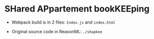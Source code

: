 # SHared APpartement bookKEEping

- Webpack build is in 2 files: `Index.js` and `index.html`

- Original source code in ReasonML: `./shapkee`

